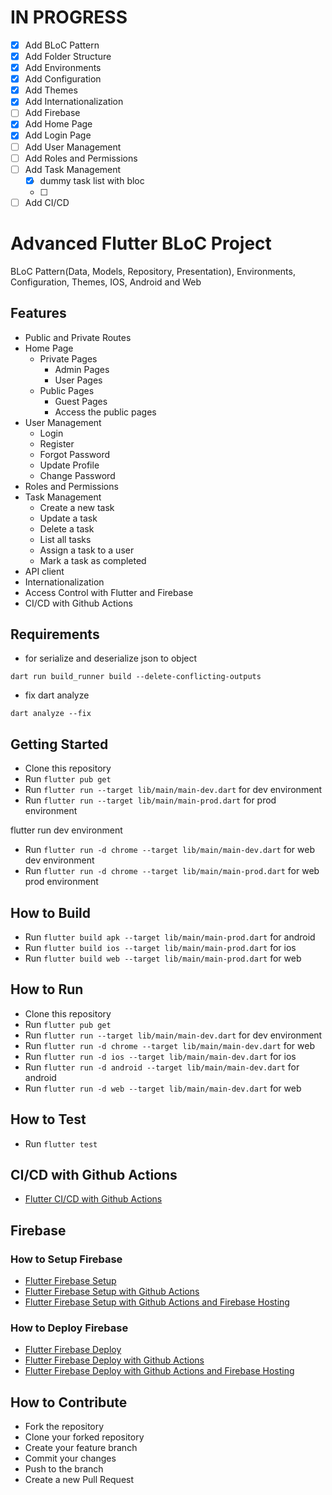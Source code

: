# IN PROGRESS

- [x] Add BLoC Pattern
- [x] Add Folder Structure
- [x] Add Environments
- [x] Add Configuration
- [x] Add Themes
- [x] Add Internationalization
- [ ] Add Firebase
- [x] Add Home Page
- [x] Add Login Page
- [ ] Add User Management
- [ ] Add Roles and Permissions
- [ ] Add Task Management
  - [x] dummy task list with bloc
  - [ ]      
- [ ] Add CI/CD

# Advanced Flutter BLoC Project

BLoC Pattern(Data, Models, Repository, Presentation), Environments, Configuration, Themes, IOS,
Android and Web

## Features

- Public and Private Routes
- Home Page
    - Private Pages
        - Admin Pages
        - User Pages
    - Public Pages
        - Guest Pages
        - Access the public pages
- User Management
    - Login
    - Register
    - Forgot Password
    - Update Profile
    - Change Password
- Roles and Permissions
- Task Management
    - Create a new task
    - Update a task
    - Delete a task
    - List all tasks
    - Assign a task to a user
    - Mark a task as completed
- API client
- Internationalization
- Access Control with Flutter and Firebase
- CI/CD with Github Actions

## Requirements

* for serialize and deserialize json to object
```
dart run build_runner build --delete-conflicting-outputs
```

* fix dart analyze
```
dart analyze --fix
```

## Getting Started

- Clone this repository
- Run `flutter pub get`
- Run `flutter run --target lib/main/main-dev.dart` for dev environment
- Run `flutter run --target lib/main/main-prod.dart` for prod environment

flutter run dev environment

- Run `flutter run -d chrome --target lib/main/main-dev.dart` for web dev environment
- Run `flutter run -d chrome --target lib/main/main-prod.dart` for web prod environment

## How to Build

- Run `flutter build apk --target lib/main/main-prod.dart` for android
- Run `flutter build ios --target lib/main/main-prod.dart` for ios
- Run `flutter build web --target lib/main/main-prod.dart` for web

## How to Run

- Clone this repository
- Run `flutter pub get`
- Run `flutter run --target lib/main/main-dev.dart` for dev environment
- Run `flutter run -d chrome --target lib/main/main-dev.dart` for web
- Run `flutter run -d ios --target lib/main/main-dev.dart` for ios
- Run `flutter run -d android --target lib/main/main-dev.dart` for android
- Run `flutter run -d web --target lib/main/main-dev.dart` for web

## How to Test

- Run `flutter test`

## CI/CD with Github Actions

- [Flutter CI/CD with Github Actions]()

## Firebase

### How to Setup Firebase

- [Flutter Firebase Setup]()
- [Flutter Firebase Setup with Github Actions]()
- [Flutter Firebase Setup with Github Actions and Firebase Hosting]()

### How to Deploy Firebase

- [Flutter Firebase Deploy]()
- [Flutter Firebase Deploy with Github Actions]()
- [Flutter Firebase Deploy with Github Actions and Firebase Hosting]()

## How to Contribute

- Fork the repository
- Clone your forked repository
- Create your feature branch
- Commit your changes
- Push to the branch
- Create a new Pull Request

